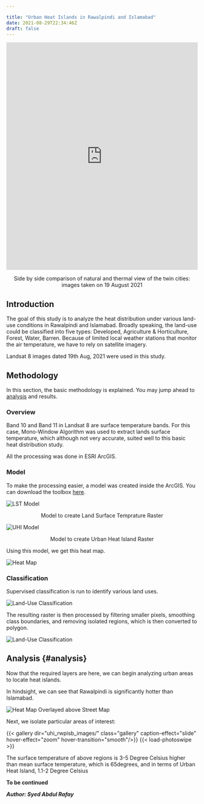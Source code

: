 ```yaml
---

title: "Urban Heat Islands in Rawalpindi and Islamabad"
date: 2021-08-29T22:34:46Z
draft: false
---
```


<iframe frameborder="0" class="juxtapose" width="100%" height="600" src="https://cdn.knightlab.com/libs/juxtapose/latest/embed/index.html?uid=76ca7798-0e4e-11ec-abb7-b9a7ff2ee17c"></iframe>



<center>
    <p>
        Side by side comparison of natural and thermal view of the twin cities: images taken on 19 August 2021
    </p>
</center>



## Introduction

The goal of this study is to analyze the heat distribution under various land-use conditions in Rawalpindi and Islamabad. Broadly speaking, the land-use could be classified into five types: Developed, Agriculture & Horticulture, Forest, Water, Barren. Because of limited local weather stations that monitor the air temperature, we have to rely on satellite imagery. 

Landsat 8 images dated 19th Aug, 2021 were used in this study.

## Methodology

In this section, the basic methodology is explained. You may jump ahead to [analysis](projects/uhi_rwp_isb_19aug2021/urbanheatislandsrwpisb19aug2021/#analysis) and results.

### Overview

Band 10 and Band 11 in Landsat 8 are surface temperature bands. For this case, Mono-Window Algorithm was used to extract lands surface temperature, which although not very accurate, suited well to this basic heat distribution study.

All the processing was done in ESRI ArcGIS.

### Model

To make the processing easier, a model was created inside the ArcGIS. You can download the toolbox [here](projects\UHI_RWP_ISB_19Aug2021\resources\LST.tbx).



![LST Model](projects/UHI_RWP_ISB_19Aug2021/images/model_lst.png)

<center>
        Model to create Land Surface Temprature Raster
</center>



![UHI Model](projects/UHI_RWP_ISB_19Aug2021/images/model_uhi.png)

<center>
        Model to create Urban Heat Island Raster
</center>


Using this model, we get this heat map.

![Heat Map](projects/UHI_RWP_ISB_19Aug2021/images/hm_full.jpg)


### Classification

Supervised classification is run to identify various land uses. 

![Land-Use Classification](projects/UHI_RWP_ISB_19Aug2021/images/supervised_classification.jpg)

The resulting raster is then processed by filtering smaller pixels, smoothing class boundaries, and removing isolated regions, which is then converted to polygon.

![Land-Use Classification](projects/UHI_RWP_ISB_19Aug2021/images/class_result.jpg)



## Analysis {#analysis}

Now that the required layers are here, we can begin analyzing urban areas to locate heat islands.

In  hindsight, we can see that Rawalpindi is significantly hotter than Islamabad. 

![Heat Map Overlayed above Street Map](projects/UHI_RWP_ISB_19Aug2021/images/hm_sv_wide.jpg)



Next, we isolate particular areas of interest:



{{< gallery dir="uhi_rwpisb_images/" class="gallery" caption-effect="slide" hover-effect="zoom" hover-transition="smooth"/>}} {{< load-photoswipe >}}

The surface temperature of above regions is 3-5 Degree Celsius higher than mean surface temperature, which is 65degrees, and in terms of Urban Heat Island, 1.1-2 Degree Celsius



**To be continued**

***Author: Syed Abdul Rafay***

